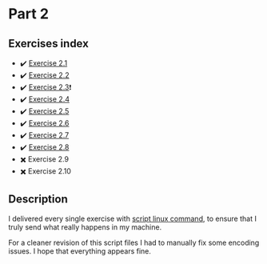 # Part 2

## Exercises index

- :heavy_check_mark: [Exercise 2.1](https://github.com/srpepperoni/devOpsWithDocker/tree/master/part_2/exercise_2-1)
- :heavy_check_mark: [Exercise 2.2](https://github.com/srpepperoni/devOpsWithDocker/tree/master/part_2/exercise_2-2)
- :heavy_check_mark: [Exercise 2.3](https://github.com/srpepperoni/devOpsWithDocker/tree/master/part_2/exercise_2-3):heavy_exclamation_mark:
- :heavy_check_mark: [Exercise 2.4](https://github.com/srpepperoni/devOpsWithDocker/tree/master/part_2/exercise_2-4)
- :heavy_check_mark: [Exercise 2.5](https://github.com/srpepperoni/devOpsWithDocker/tree/master/part_2/exercise_2-5)
- :heavy_check_mark: [Exercise 2.6](https://github.com/srpepperoni/devOpsWithDocker/tree/master/part_2/exercise_2-6)
- :heavy_check_mark: [Exercise 2.7](https://github.com/srpepperoni/devOpsWithDocker/tree/master/part_2/exercise_2-7)
- :heavy_check_mark: [Exercise 2.8](https://github.com/srpepperoni/devOpsWithDocker/tree/master/part_2/exercise_2-8)
- :heavy_multiplication_x: Exercise 2.9
- :heavy_multiplication_x: Exercise 2.10

## Description

I delivered every single exercise with [script linux command](http://man7.org/linux/man-pages/man1/script.1.html), to ensure that I truly send what really happens in my machine.

For a cleaner revision of this script files I had to manually fix some encoding issues. I hope that everything appears fine.
